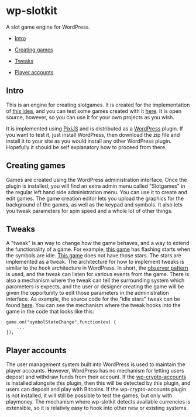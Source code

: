 # wp-slotkit
A slot game engine for WordPress.

* [Intro](#intro)
* [Creating games](#creating-games)



* [Tweaks](#tweaks)
* [Player accounts](#player-accounts)

## Intro

This is an engine for creating slotgames. It is created for the implementation of [this idea](http://charityspin.freesite.host/about/), and you can test some games created with it [here](http://charityspin.freesite.host/). It is open source, however, so you can use it for your own projects as you wish.

It is implemented using [PixiJS](http://www.pixijs.com/) and is distributed as a [WordPress](https://wordpress.org/) plugin. If you want to test it, just install WordPress, then download the zip file and install it to your site as you would install any other WordPress plugin. Hopefully it should be self explanatory how to proceed from there.

## Creating games

Games are created using the WordPress administration interface. Once the plugin is installed, you will find an extra admin menu called "Slotgames" in the regular left hand side administration menu. You can use it to create and edit games. The game creation editor lets you upload the graphics for the background of the games, as well as the keypad and symbols. It also lets you tweak parameters for spin speed and a whole lot of other things.

## Tweaks

A "tweak" is an way to change how the game behaves, and a way to extend the functionality of a game. For example, [this game](http://charityspin.freesite.host/slotgame/classic/) has flashing starts when the symbols are idle. [This game](http://charityspin.freesite.host/slotgame/spot-the-big-five/) does not have those stars. The stars are implemented as a tweak. The architecture for how to implement tweaks is similar to the hook architecture in WordPress. In short, the [observer pattern](https://en.wikipedia.org/wiki/Observer_pattern) is used, and the tweak can listen for various events from the game. There is also a mechanism where the tweak can tell the surrounding system which parameters is expects, and the user or designer creating the game will be given the opportunity to edit those parameters in the administration interface. As example, the source code for the "idle stars" tweak can be found [here](https://github.com/limikael/wp-slotkit/blob/master/tweaks/idle-stars.js). You can see the mechanism where the tweak hooks into the game in the code that looks like this:

```
game.on("symbolStateChange",function(ev) {
    ...
});
```

## Player accounts

The user management system built into WordPress is used to maintain the player accounts. However, WordPress has no mechanism for letting users deposit and withdraw funds from their account. If the [wp-crypto-accounts](https://github.com/limikael/wp-crypto-accounts) is installed alongsite this plugin, then this will be detected by this plugin, and users can deposit and play with Bitcoins. If the wp-crypto-accounts plugin is not installed, it will still be possible to test the games, but only with playmoney. The mechanism where wp-slotkit detects available currencies is extensible, so it is relativly easy to hook into other new or existing systems.
